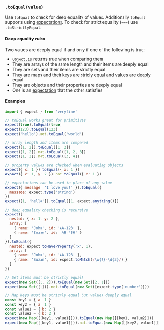 ### `.toEqual(value)`

Use `toEqual` to check for deep equality of values. Additionally `toEqual`
supports using [expectations](#expectations). To check for strict equality (`===`) use `.toStrictlyEqual`.

#### Deep equality rules

Two values are deeply equal if and only if one of the following is true:
  - [`Object.is`](https://developer.mozilla.org/en-US/docs/Web/JavaScript/Reference/Global_Objects/Object/is#Description) returns true when comparing them
  - They are arrays of the same length and their items are deeply equal
  - They are sets and their items are strictly equal
  - They are maps and their keys are stricly equal and values are deeply equal
  - They are objects and their properties are deeply equal
  - One is an [expectation](#expectations) that the other satisfies

#### Examples

```javascript
import { expect } from 'veryfine'

// toEqual works great for primitives
expect(true).toEqual(true)
expect(123).toEqual(123)
expect('hello').not.toEqual('world')

// array length and items are compared
expect([1, 2]).toEqual([1, 2])
expect([1, 2]).not.toEqual([1, 2, 3])
expect([1, 2]).not.toEqual([3, 4])

// property values are checked when evaluating objects
expect({ x: 1 }).toEqual({ x: 1 })
expect({ x: 1, y: 2 }).not.toEqual({ x: 1 })

// expectations can be used in place of any value
expect({ message: 'I love you!' }).toEqual({
  message: expect.type('string')
})
expect([1, 'hello']).toEqual([1, expect.anything()])

// deep equality checking is recursive
expect({
  nested: { x: 1, y: 2 },
  array: [
    { name: 'John', id: 'AA-123' },
    { name: 'Suzan', id: 'AB-456' }
  ]
}).toEqual({
  nested: expect.toHaveProperty('x', 1),
  array: [
    { name: 'John', id: 'AA-123' },
    { name: 'Suzan', id: expect.toMatch(/\w{2}-\d{3}/) }
  ]
})

// Set items must be strictly equal!
expect(new Set([1, 2])).toEqual(new Set([2, 1]))
expect(new Set([1])).not.toEqual(new Set([expect.type('number')]))

// Map keys must be strictly equal but values deeply equal
const key1 = { a: 1 }
const key2 = { a: 1 }
const value1 = { b: 2 }
const value2 = { b: 2 }
expect(new Map([[key1, value1]])).toEqual(new Map([[key1, value2]]))
expect(new Map([[key1, value1]])).not.toEqual(new Map([[key2, value1]]))
```
